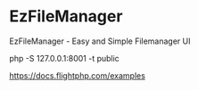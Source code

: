 # EzFileManager
EzFileManager - Easy and Simple Filemanager UI

php -S 127.0.0.1:8001 -t public


https://docs.flightphp.com/examples